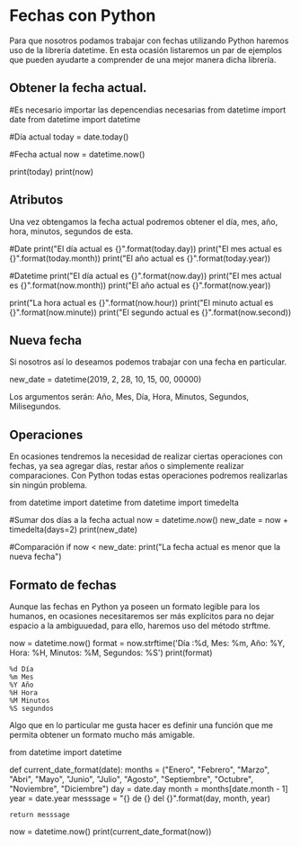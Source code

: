 # Fechas con Python
Para que nosotros podamos trabajar con fechas utilizando Python haremos uso de la librería datetime. En esta ocasión listaremos un par de ejemplos que pueden ayudarte a comprender de una mejor manera dicha librería.

## Obtener la fecha actual.

#Es necesario importar las depencendias necesarias
from datetime import date
from datetime import datetime

#Día actual
today = date.today()

#Fecha actual
now = datetime.now()

print(today)
print(now)

## Atributos

Una vez obtengamos la fecha actual podremos obtener el día, mes, año, hora, minutos, segundos de esta.

#Date
print("El día actual es {}".format(today.day))
print("El mes actual es {}".format(today.month))
print("El año actual es {}".format(today.year))


#Datetime
print("El día actual es {}".format(now.day))
print("El mes actual es {}".format(now.month))
print("El año actual es {}".format(now.year))

print("La hora actual es {}".format(now.hour))
print("El minuto actual es {}".format(now.minute))
print("El segundo actual es {}".format(now.second))

## Nueva fecha

Si nosotros así lo deseamos podemos trabajar con una fecha en particular.

new_date = datetime(2019, 2, 28, 10, 15, 00, 00000)

Los argumentos serán: Año, Mes, Día, Hora, Minutos, Segundos, Milisegundos.


## Operaciones

En ocasiones tendremos la necesidad de realizar ciertas operaciones con fechas, ya sea agregar días, restar años o simplemente realizar comparaciones. Con Python todas estas operaciones podremos realizarlas sin ningún problema.

from datetime import datetime
from datetime import timedelta

#Sumar dos días a la fecha actual
now = datetime.now()
new_date = now + timedelta(days=2)
print(new_date)

#Comparación
if now < new_date:
    print("La fecha actual es menor que la nueva fecha")

## Formato de fechas

Aunque las fechas en Python ya poseen un formato legible para los humanos, en ocasiones necesitaremos ser más explícitos para no dejar espacio a la ambiguuedad, para ello, haremos uso del método strftme.

now = datetime.now()
format = now.strftime('Día :%d, Mes: %m, Año: %Y, Hora: %H, Minutos: %M, Segundos: %S')
print(format)

    %d Día
    %m Mes
    %Y Año
    %H Hora
    %M Minutos
    %S segundos

Algo que en lo particular me gusta hacer es definir una función que me permita obtener un formato mucho más amigable.

from datetime import datetime

def current_date_format(date):
    months = ("Enero", "Febrero", "Marzo", "Abri", "Mayo", "Junio", "Julio", "Agosto", "Septiembre", "Octubre", "Noviembre", "Diciembre")
    day = date.day
    month = months[date.month - 1]
    year = date.year
    messsage = "{} de {} del {}".format(day, month, year)

    return messsage

now = datetime.now()
print(current_date_format(now))

